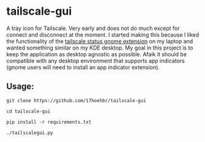# tailscale-gui

A tray icon for Tailscale. Very early and does not do much except for connect and disconnect at the moment. I started making this because I liked the functionality of the [tailscale status gnome extension](https://extensions.gnome.org/extension/5112/tailscale-status/) on my laptop and wanted something similar on my KDE desktop. My goal in this project is to keep the application as desktop agnostic as possible. Afaik it should be compatible with any desktop environment that supports app indicators (gnome users will need to install an app indicator extension).

## Usage:

`git clone https://github.com/17hoehbr/tailscale-gui`

`cd tailscale-gui`

`pip install -r requirements.txt`

`./tailscalegui.py`
